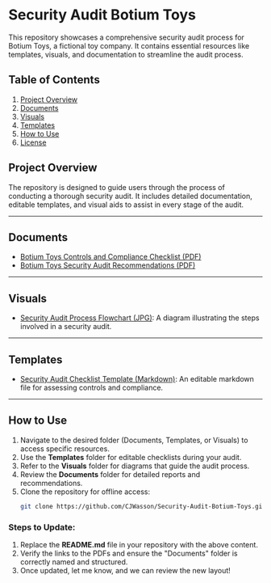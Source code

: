 # Security Audit Botium Toys

This repository showcases a comprehensive security audit process for Botium Toys, a fictional toy company. It contains essential resources like templates, visuals, and documentation to streamline the audit process.

## Table of Contents
1. [Project Overview](#project-overview)
2. [Documents](#documents)
3. [Visuals](#visuals)
4. [Templates](#templates)
5. [How to Use](#how-to-use)
6. [License](#license)

## Project Overview
The repository is designed to guide users through the process of conducting a thorough security audit. It includes detailed documentation, editable templates, and visual aids to assist in every stage of the audit.

---

## Documents
- [Botium Toys Controls and Compliance Checklist (PDF)](Documents/Botium_Toys_Controls_and_Compliance_Checklist.pdf)
- [Botium Toys Security Audit Recommendations (PDF)](Documents/Botium_Toys_Security_Audit_Recommendations.pdf)


---

## Visuals
- [Security Audit Process Flowchart (JPG)](Visuals/Security_Audit_Process_Flowchart.jpg): A diagram illustrating the steps involved in a security audit.

---

## Templates
- [Security Audit Checklist Template (Markdown)](Templates/Security_Audit_Checklist_Template.md): An editable markdown file for assessing controls and compliance.

---

## How to Use
1. Navigate to the desired folder (Documents, Templates, or Visuals) to access specific resources.
2. Use the **Templates** folder for editable checklists during your audit.
3. Refer to the **Visuals** folder for diagrams that guide the audit process.
4. Review the **Documents** folder for detailed reports and recommendations.
5. Clone the repository for offline access:
   ```bash
   git clone https://github.com/CJWasson/Security-Audit-Botium-Toys.git


### Steps to Update:
1. Replace the **README.md** file in your repository with the above content.
2. Verify the links to the PDFs and ensure the "Documents" folder is correctly named and structured.
3. Once updated, let me know, and we can review the new layout!


